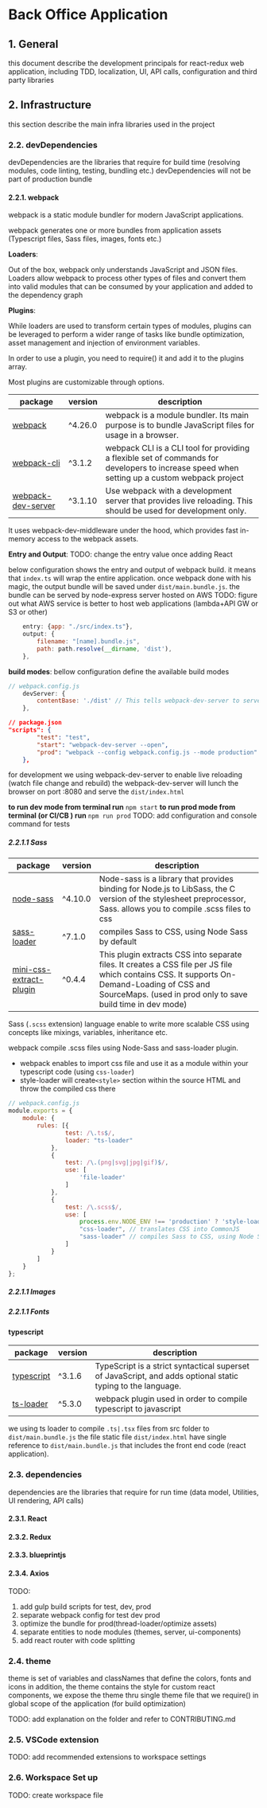 # Back Office Application

## 1. General

this document describe the development principals for react-redux web application, including TDD, localization, UI, API calls, configuration and third party libraries

## 2. Infrastructure

this section describe the main infra libraries used in the project

### 2.2. devDependencies

devDependencies are the libraries that require for build time (resolving modules, code linting, testing, bundling etc.)
devDependencies will not be part of production bundle

#### 2.2.1. webpack

webpack is a static module bundler for modern JavaScript applications. 

webpack generates one or more bundles from application assets (Typescript files, Sass files, images, fonts etc.)

**Loaders**:

Out of the box, webpack only understands JavaScript and JSON files. Loaders allow webpack to process other types of files and convert them into valid modules that can be consumed by your application and added to the dependency graph

**Plugins**:

While loaders are used to transform certain types of modules, plugins can be leveraged to perform a wider range of tasks like bundle optimization, asset management and injection of environment variables.

In order to use a plugin, you need to require() it and add it to the plugins array.

Most plugins are customizable through options.

package | version | description
---------|----------|---------
[webpack](https://github.com/webpack/webpack) | ^4.26.0 | webpack is a module bundler. Its main purpose is to bundle JavaScript files for usage in a browser.
[webpack-cli](https://www.npmjs.com/package/webpack-cli) | ^3.1.2 | webpack CLI is a CLI tool for providing a flexible set of commands for developers to increase speed when setting up a custom webpack project
[webpack-dev-server](https://github.com/webpack/webpack-dev-server) | ^3.1.10 | Use webpack with a development server that provides live reloading. This should be used for development only.

It uses webpack-dev-middleware under the hood, which provides fast in-memory access to the webpack assets.

**Entry and Output**:
TODO: change the entry value once adding React

below configuration shows the entry and output of webpack build. it means that `index.ts` will wrap the entire application. once webpack done with his magic, the output bundle will be saved under `dist/main.bundle.js`.
the bundle can be served by node-express server hosted on AWS
TODO: figure out what AWS service is better to host web applications (lambda+API GW or S3 or other)

```javascript
    entry: {app: "./src/index.ts"},
    output: {
        filename: "[name].bundle.js",
        path: path.resolve(__dirname, 'dist'),
    },

```

**build modes**:
bellow configuration define the available build modes

```javascript
// webpack.config.js
    devServer: {
        contentBase: './dist' // This tells webpack-dev-server to serve the files from the dist directory
    },

```

```json
// package.json
"scripts": {
        "test": "test",
        "start": "webpack-dev-server --open",
        "prod": "webpack --config webpack.config.js --mode production"
    },
```

for development we using webpack-dev-server to enable live reloading (watch file change and rebuild)
the webpack-dev-server will lunch the browser on port :8080 and serve the `dist/index.html`

**to run dev mode from terminal run** `npm start`
**to run prod mode from terminal (or CI/CB ) run** `npm run prod`
TODO: add configuration and console command for tests

##### 2.2.1.1 Sass

package | version | description
---------|----------|---------
 [node-sass](https://github.com/sass/node-sass) | ^4.10.0 | Node-sass is a library that provides binding for Node.js to LibSass, the C version of the stylesheet preprocessor, Sass. allows you to compile .scss files to css
 [sass-loader](https://github.com/webpack-contrib/sass-loader)| ^7.1.0 | compiles Sass to CSS, using Node Sass by default
 [mini-css-extract-plugin](https://github.com/webpack-contrib/mini-css-extract-plugin)| ^0.4.4 | This plugin extracts CSS into separate files. It creates a CSS file per JS file which contains CSS. It supports On-Demand-Loading of CSS and SourceMaps. (used in prod only to save build time in dev mode)
Sass (`.scss` extension) language enable to write more scalable CSS using concepts like mixings, variables, inheritance etc.

webpack compile .scss files using Node-Sass and sass-loader plugin.

- webpack enables to import css file and use it as a module within your typescript code (using `css-loader`)
- style-loader will create`<style>` section within the source HTML and throw the compiled css there

```javascript
// webpack.config.js
module.exports = {
    module: {
        rules: [{
                test: /\.ts$/,
                loader: "ts-loader"
            },
            {
                test: /\.(png|svg|jpg|gif)$/,
                use: [
                    'file-loader'
                ]
            },
            {
                test: /\.scss$/,
                use: [
                    process.env.NODE_ENV !== 'production' ? 'style-loader' : MiniCssExtractPlugin.loader,
                    "css-loader", // translates CSS into CommonJS
                    "sass-loader" // compiles Sass to CSS, using Node Sass by default
                ]
            }
        ]
    }
};

```

##### 2.2.1.1 Images

##### 2.2.1.1 Fonts

#### typescript

package | version | description
---------|----------|---------
 [typescript](https://github.com/Microsoft/TypeScript) | ^3.1.6 | TypeScript is a strict syntactical superset of JavaScript, and adds optional static typing to the language.
 [ts-loader](https://github.com/TypeStrong/ts-loader)| ^5.3.0 | webpack plugin used in order to compile typescript to javascript

we using ts loader to compile `.ts|.tsx` files from src folder to `dist/main.bundle.js`
the file static file `dist/index.html` have single reference to `dist/main.bundle.js` that includes the front end code (react application).

### 2.3. dependencies

dependencies are the libraries that require for run time (data model, Utilities, UI rendering, API calls)

#### 2.3.1. React

#### 2.3.2. Redux

#### 2.3.3. blueprintjs

#### 2.3.4. Axios

TODO:

1. add gulp build scripts for test, dev, prod
2. separate webpack config for test dev prod
3. optimize the bundle for prod(thread-loader/optimize assets)
4. separate  entities to node modules (themes, server, ui-components)
5. add react router with code splitting

### 2.4. theme

theme is set of variables and classNames that define the colors, fonts and icons 
in addition, the theme contains the style for custom react components, we expose the theme thru single theme file that we require() in global scope of the application (for build optimization)

TODO: add explanation on the folder and refer to CONTRIBUTING.md

### 2.5. VSCode extension

TODO: add recommended extensions to workspace settings

### 2.6. Workspace Set up

TODO: create workspace file